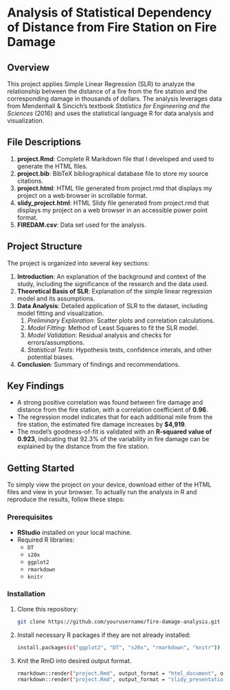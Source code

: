 # Analysis of Statistical Dependency of Distance from Fire Station on Fire Damage

## Overview
This project applies Simple Linear Regression (SLR) to analyze the relationship between the distance of a fire from the fire station and the corresponding damage in thousands of dollars. The analysis leverages data from Mendenhall & Sincich’s textbook *Statistics for Engineering and the Sciences* (2016) and uses the statistical language R for data analysis and visualization.

## File Descriptions
1. **project.Rmd**: Complete R Markdown file that I developed and used to generate the HTML files.
2. **project.bib**: BibTeX bibliographical database file to store my source citations.
3. **project.html**: HTML file generated from project.rmd that displays my project on a web browser in scrollable format.
4. **slidy_project.html**: HTML Slidy file generated from project.rmd that displays my project on a web browser in an accessible power point format.
5. **FIREDAM.csv**: Data set used for the analysis.

## Project Structure
The project is organized into several key sections:
1. **Introduction**: An explanation of the background and context of the study, including the significance of the research and the data used.
2. **Theoretical Basis of SLR**: Explanation of the simple linear regression model and its assumptions.
3. **Data Analysis**: Detailed application of SLR to the dataset, including model fitting and visualization.
   1. *Preliminary Exploration*: Scatter plots and correlation calculations.
   2. *Model Fitting*: Method of Least Squares to fit the SLR model.
   3. *Model Validation*: Residual analysis and checks for errors/assumptions.
   4. *Statistical Tests*: Hypothesis tests, confidence interals, and other potential biases.
4. **Conclusion**: Summary of findings and recommendations.

## Key Findings
- A strong positive correlation was found between fire damage and distance from the fire station, with a correlation coefficient of **0.96**.
- The regression model indicates that for each additional mile from the fire station, the estimated fire damage increases by **$4,919**.
- The model’s goodness-of-fit is validated with an **R-squared value of 0.923**, indicating that 92.3% of the variability in fire damage can be explained by the distance from the fire station.

## Getting Started
To simply view the project on your device, download either of the HTML files and view in your browser. To actually run the analysis in R and reproduce the results, follow these steps:

### Prerequisites
- **RStudio** installed on your local machine.
- Required R libraries:
  - `DT`
  - `s20x`
  - `ggplot2`
  - `rmarkdown`
  - `knitr`

### Installation
1. Clone this repository:
   ```bash
   git clone https://github.com/yourusername/fire-damage-analysis.git
2. Install necessary R packages if they are not already installed:
    ```bash
   install.packages(c("ggplot2", "DT", "s20x", "rmarkdown", "knitr"))
3. Knit the RmD into desired output format.
   ```bash
   rmarkdown::render("project.Rmd", output_format = "html_document", output_file = "project.html")
   rmarkdown::render("project.Rmd", output_format = "slidy_presentation", output_file = "slidy_project.html")

